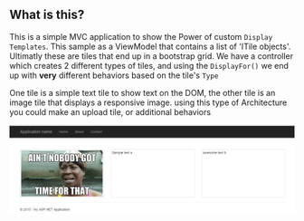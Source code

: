 ## What is this?

This is a simple MVC application to show the Power of custom `Display Templates`. This sample as a ViewModel that contains a list of 'ITile objects'. Ultimatly these are tiles that end up in a bootstrap grid. We have a controller which creates 2 different types of tiles, and using the `DisplayFor()` we end up with **very** different behaviors based on the tile's `Type`

One tile is a simple text tile to show text on the DOM, the other tile is an image tile that displays a responsive image. using this type of Architecture you could make an upload tile, or additional behaviors 

![Capture](capture.png)
